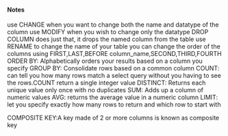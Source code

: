 #### Notes

use CHANGE when you want to change both the name and datatype of the column
use MODIFY when you wish to change only the datatype
DROP COLUMN does just that, it drops the named column from the table
use RENAME to change the name of your table
you can change the order of the columns using FIRST,LAST,BEFORE column_name,SECOND,THIRD,FOURTH
ORDER BY:
Alphabetically orders your results based on a column you specify
GROUP BY:
Consolidate rows based on a common column
COUNT:
can tell you how many rows match a select query without you having to see the rows.COUNT return a single integer value
DISTINCT:
Returns each unique value only once with no duplicates
SUM:
Adds up a column of numeric values
AVG:
returns the average value in a numeric column
LIMIT:
let you specify exactly how many rows to return and which row to start with

COMPOSITE KEY:A key made of 2 or more columns is known as composite key
